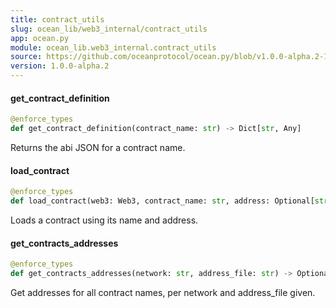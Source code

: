 ```yaml
---
title: contract_utils
slug: ocean_lib/web3_internal/contract_utils
app: ocean.py
module: ocean_lib.web3_internal.contract_utils
source: https://github.com/oceanprotocol/ocean.py/blob/v1.0.0-alpha.2-1-g9fb6083/ocean_lib/web3_internal/contract_utils.py
version: 1.0.0-alpha.2
---
```

#### get\_contract\_definition

```python
@enforce_types
def get_contract_definition(contract_name: str) -> Dict[str, Any]
```

Returns the abi JSON for a contract name.

#### load\_contract

```python
@enforce_types
def load_contract(web3: Web3, contract_name: str, address: Optional[str]) -> Contract
```

Loads a contract using its name and address.

#### get\_contracts\_addresses

```python
@enforce_types
def get_contracts_addresses(network: str, address_file: str) -> Optional[Dict[str, str]]
```

Get addresses for all contract names, per network and address_file given.

